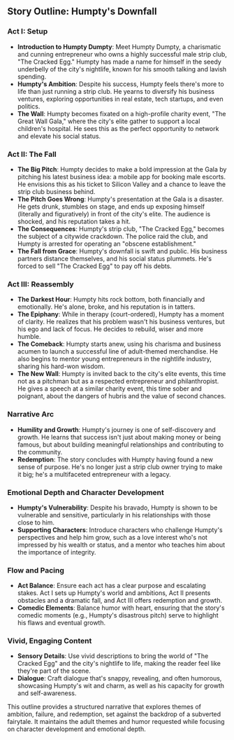 

## Story Outline: Humpty's Downfall

### Act I: Setup

- **Introduction to Humpty Dumpty**: Meet Humpty Dumpty, a charismatic and cunning entrepreneur who owns a highly successful male strip club, "The Cracked Egg." Humpty has made a name for himself in the seedy underbelly of the city's nightlife, known for his smooth talking and lavish spending.
- **Humpty's Ambition**: Despite his success, Humpty feels there's more to life than just running a strip club. He yearns to diversify his business ventures, exploring opportunities in real estate, tech startups, and even politics.
- **The Wall**: Humpty becomes fixated on a high-profile charity event, "The Great Wall Gala," where the city's elite gather to support a local children's hospital. He sees this as the perfect opportunity to network and elevate his social status.

### Act II: The Fall

- **The Big Pitch**: Humpty decides to make a bold impression at the Gala by pitching his latest business idea: a mobile app for booking male escorts. He envisions this as his ticket to Silicon Valley and a chance to leave the strip club business behind.
- **The Pitch Goes Wrong**: Humpty's presentation at the Gala is a disaster. He gets drunk, stumbles on stage, and ends up exposing himself (literally and figuratively) in front of the city's elite. The audience is shocked, and his reputation takes a hit.
- **The Consequences**: Humpty's strip club, "The Cracked Egg," becomes the subject of a citywide crackdown. The police raid the club, and Humpty is arrested for operating an "obscene establishment."
- **The Fall from Grace**: Humpty's downfall is swift and public. His business partners distance themselves, and his social status plummets. He's forced to sell "The Cracked Egg" to pay off his debts.

### Act III: Reassembly

- **The Darkest Hour**: Humpty hits rock bottom, both financially and emotionally. He's alone, broke, and his reputation is in tatters.
- **The Epiphany**: While in therapy (court-ordered), Humpty has a moment of clarity. He realizes that his problem wasn't his business ventures, but his ego and lack of focus. He decides to rebuild, wiser and more humble.
- **The Comeback**: Humpty starts anew, using his charisma and business acumen to launch a successful line of adult-themed merchandise. He also begins to mentor young entrepreneurs in the nightlife industry, sharing his hard-won wisdom.
- **The New Wall**: Humpty is invited back to the city's elite events, this time not as a pitchman but as a respected entrepreneur and philanthropist. He gives a speech at a similar charity event, this time sober and poignant, about the dangers of hubris and the value of second chances.

### Narrative Arc

- **Humility and Growth**: Humpty's journey is one of self-discovery and growth. He learns that success isn't just about making money or being famous, but about building meaningful relationships and contributing to the community.
- **Redemption**: The story concludes with Humpty having found a new sense of purpose. He's no longer just a strip club owner trying to make it big; he's a multifaceted entrepreneur with a legacy.

### Emotional Depth and Character Development

- **Humpty's Vulnerability**: Despite his bravado, Humpty is shown to be vulnerable and sensitive, particularly in his relationships with those close to him.
- **Supporting Characters**: Introduce characters who challenge Humpty's perspectives and help him grow, such as a love interest who's not impressed by his wealth or status, and a mentor who teaches him about the importance of integrity.

### Flow and Pacing

- **Act Balance**: Ensure each act has a clear purpose and escalating stakes. Act I sets up Humpty's world and ambitions, Act II presents obstacles and a dramatic fall, and Act III offers redemption and growth.
- **Comedic Elements**: Balance humor with heart, ensuring that the story's comedic moments (e.g., Humpty's disastrous pitch) serve to highlight his flaws and eventual growth.

### Vivid, Engaging Content

- **Sensory Details**: Use vivid descriptions to bring the world of "The Cracked Egg" and the city's nightlife to life, making the reader feel like they're part of the scene.
- **Dialogue**: Craft dialogue that's snappy, revealing, and often humorous, showcasing Humpty's wit and charm, as well as his capacity for growth and self-awareness.

This outline provides a structured narrative that explores themes of ambition, failure, and redemption, set against the backdrop of a subverted fairytale. It maintains the adult themes and humor requested while focusing on character development and emotional depth.
